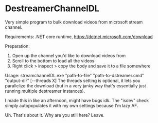 # DestreamerChannelDL

Very simple program to bulk download videos from microsoft stream channel.

Requirements:
.NET core runtime, https://dotnet.microsoft.com/download

Preparation:
1) Open up the channel you'd like to download videos from
2) Scroll to the bottom to load all the videos
3) Right click > inspect > copy the body and save it to a file somewhere

Usage:
streamchannelDL.exe "path-to-file" "path-to-dstreamer.cmd" "output-dir" [--threads X]
The threads setting is optional, it lets you parallelize the download (but in a very janky way that's essentially just running multiple destreamer instances).

I made this in like an afternoon, might have bugs idk. The "isdev" check simply autopopulates it with my own settings because I'm lazy AF.



Uh. That's about it. Why are you still here? Leave.
